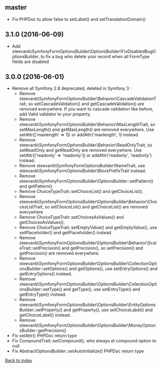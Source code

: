 master
------

- Fix PHPDoc to allow false to setLabel() and setTranslationDomain()

3.1.0 (2016-06-09)
------------------

- Add steevanb\SymfonyFormOptionsBuilder\OptionsBuilder\FixDisabledBugOptionsBuilder, to fix a bug who delete your record when all FormType fields are disabled

3.0.0 (2016-06-01)
------------------

- Remove all Symfony 2.8 deprecated, deleted in Symfony 3 :
    - Remove steevanb\SymfonyFormOptionsBuilder\Behavior\CascadeValidationTrait,
        so setCascadeValidation() and getCascadeValidation() are removed everywhere.
        If you want to cascade validation like before, add Valid validator to your property.
    - Remove steevanb\SymfonyFormOptionsBuilder\Behavior\MaxLengthTrait,
        so setMaxLength() and getMaxLength() are removed everywhere.
        Use setAttr(['maxlength' => 1]) or addAttr('maxlength', 1) instead.
    - Remove steevanb\SymfonyFormOptionsBuilder\Behavior\ReadOnlyTrait,
        so setReadOnly and getReadOnly are removed everywhere.
        Use setAttr(['readonly' => 'readonly']) or addAttr('readonly', 'readonly') instead.
    - Remove steevanb\SymfonyFormOptionsBuilder\NameTrait, use steevanb\SymfonyFormOptionsBuilder\BlockPrefixTrait instead.
    - Remove steevanb\SymfonyFormOptionsBuilder\OptionsBuilder::setPattern() and getPattern().
    - Remove ChoiceTypeTrait::setChoiceList() and getChoiceList().
    - Remove steevanb\SymfonyFormOptionsBuilder\OptionsBuilder\Behavior\ChoicesListTrait,
        so setChoiceList() and getChoiceList() are removed everywhere
    - Remove ChoiceTypeTrait::setChoicesAsValues() and getChoicesAsValues().
    - Remove ChoiceTypeTrait::setEmptyValue() and getEmptyValue(), use setPlaceholder() and getPlaceholder() instead
    - Remove steevanb\SymfonyFormOptionsBuilder\OptionsBuilder\Behavior\ScaleTrait::setPrecision() and getPrecision(),
        so setPrecision() and getPrecision() are removed everywhere.
    - Remove steevanb\SymfonyFormOptionsBuilder\OptionsBuilder\CollectionOptionsBuilder::setOptions() and getOptions(),
        use setEntryOptions() and getEntryOptions() instead.
    - Remove steevanb\SymfonyFormOptionsBuilder\OptionsBuilder\CollectionOptionsBuilder::setType() and getType(),
        use setEntryType() and getEntryType() instead.
    - Remove steevanb\SymfonyFormOptionsBuilder\OptionsBuilder\EntityOptionsBuilder::setProperty() and getProperty(),
        use setChoiceLabel() and getChoiceLabel() instead.
    - Remove steevanb\SymfonyFormOptionsBuilder\OptionsBuilder\MoneyOptionsBuilder::getPrecision()
- Fix setAttr() PHPDoc return type
- Fix CompoundTrait::setCompound(), who always et compound option to null
- Fix AbstractOptionsBuilder::setAutoInitialize() PHPDoc return type

[Back to index](../README.md)
